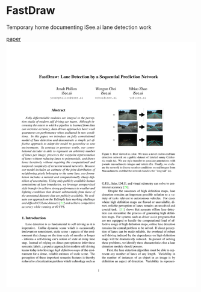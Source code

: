 # FastDraw
Temporary home documenting iSee.ai lane detection work

[paper](https://github.com/jonahthelion/FastDraw/paper.pdf)
![](https://github.com/jonahthelion/FastDraw/blob/master/firstpageimg.png)
